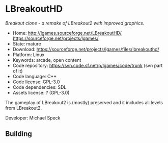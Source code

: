 # LBreakoutHD

_Breakout clone - a remake of LBreakout2 with improved graphics._

- Home: http://lgames.sourceforge.net/LBreakoutHD/, https://sourceforge.net/projects/lgames/
- State: mature
- Download: https://sourceforge.net/projects/lgames/files/lbreakouthd/
- Platform: Linux
- Keywords: arcade, open content
- Code repository: https://svn.code.sf.net/p/lgames/code/trunk (svn part of it)
- Code language: C++
- Code license: GPL-3.0
- Code dependencies: SDL
- Assets license: ? (GPL-3.0)

The gameplay of LBreakout2 is (mostly) preserved and it includes all levels from LBreakout2.

Developer: Michael Speck

## Building

